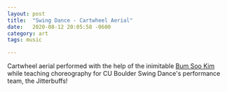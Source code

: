 ```yaml
---
layout: post
title:  "Swing Dance - Cartwheel Aerial"
date:   2020-08-12 20:05:58 -0600
category: art
tags: music

---
```


Cartwheel aerial performed with the help of the inimitable [Bum Soo Kim](https://abumsoo.github.io/) while teaching choreography for CU Boulder Swing Dance's performance team, the Jitterbuffs!
